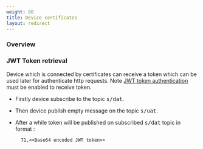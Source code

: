 ```yaml
---
weight: 80
title: Device certificates
layout: redirect
---
```


### Overview

### JWT Token retrieval

Device which is connected by certificates can receive a token which can be used later for authenticate http requests. Note [JWT token authentication](/reference/rest-implementation/#http-usage) must be enabled to receive token.


* Firstly device subscribe to the topic  <kbd>s/dat</kbd>.
* Then device publish empty message on the topic  <kbd>s/uat</kbd>.
* After a while token will be published on subscribed  <kbd>s/dat</kbd> topic in format :

	    71,<<Base64 encoded JWT token>>
	    
